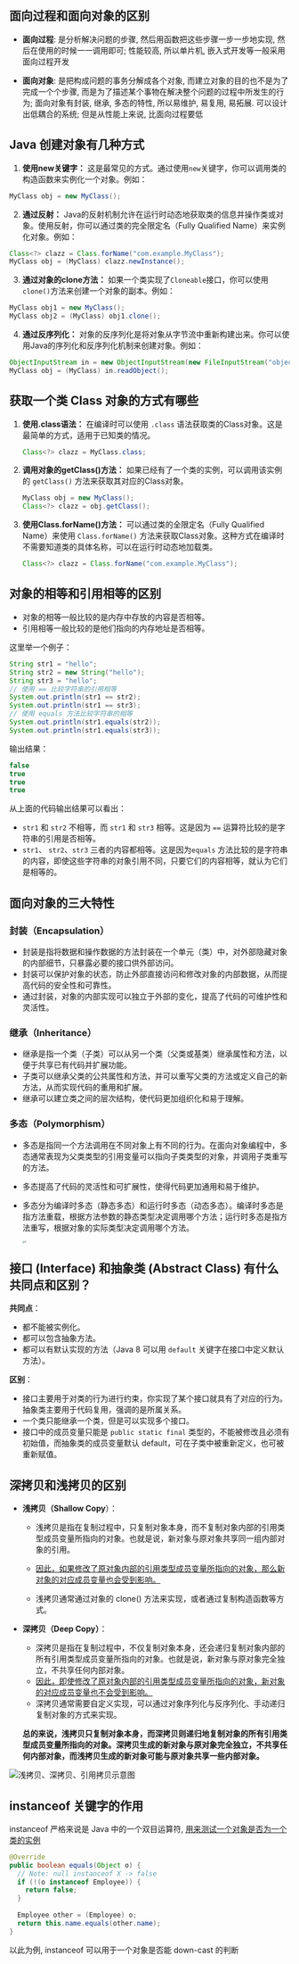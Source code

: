 ## 面向过程和面向对象的区别

-   **面向过程**: 是分析解决问题的步骤, 然后用函数把这些步骤一步一步地实现, 然后在使用的时候一一调用即可; 性能较高, 所以单片机, 嵌入式开发等一般采用面向过程开发

-   **面向对象**: 是把构成问题的事务分解成各个对象, 而建立对象的目的也不是为了完成一个个步骤, 而是为了描述某个事物在解决整个问题的过程中所发生的行为; 面向对象有封装, 继承, 多态的特性, 所以易维护, 易复用, 易拓展. 可以设计出低耦合的系统; 但是从性能上来说, 比面向过程要低



## Java 创建对象有几种方式

1.  **使用new关键字：** 这是最常见的方式。通过使用`new`关键字，你可以调用类的构造函数来实例化一个对象。例如：

```java
MyClass obj = new MyClass();
```

2.   **通过反射：** Java的反射机制允许在运行时动态地获取类的信息并操作类或对象。使用反射，你可以通过类的完全限定名（Fully Qualified Name）来实例化对象。例如：

```java
Class<?> clazz = Class.forName("com.example.MyClass");
MyClass obj = (MyClass) clazz.newInstance();
```

3.   **通过对象的clone方法：** 如果一个类实现了`Cloneable`接口，你可以使用`clone()`方法来创建一个对象的副本。例如：

```java
MyClass obj1 = new MyClass();
MyClass obj2 = (MyClass) obj1.clone();
```

4.   **通过反序列化：** 对象的反序列化是将对象从字节流中重新构建出来。你可以使用Java的序列化和反序列化机制来创建对象。例如：

```java
ObjectInputStream in = new ObjectInputStream(new FileInputStream("object.ser"));
MyClass obj = (MyClass) in.readObject();
```



## 获取一个类 Class 对象的方式有哪些

1.   **使用.class语法：** 在编译时可以使用 `.class` 语法获取类的Class对象。这是最简单的方式，适用于已知类的情况。

     ```java
     Class<?> clazz = MyClass.class;
     ```

2.   **调用对象的getClass()方法：** 如果已经有了一个类的实例，可以调用该实例的 `getClass()` 方法来获取其对应的Class对象。

     ```java
     MyClass obj = new MyClass();
     Class<?> clazz = obj.getClass();
     ```

3.   **使用Class.forName()方法：** 可以通过类的全限定名（Fully Qualified Name）来使用 `Class.forName()` 方法来获取Class对象。这种方式在编译时不需要知道类的具体名称，可以在运行时动态地加载类。

     ```java
     Class<?> clazz = Class.forName("com.example.MyClass");
     ```



## 对象的相等和引用相等的区别

-   对象的相等一般比较的是内存中存放的内容是否相等。
-   引用相等一般比较的是他们指向的内存地址是否相等。

这里举一个例子：

```java
String str1 = "hello";
String str2 = new String("hello");
String str3 = "hello";
// 使用 == 比较字符串的引用相等
System.out.println(str1 == str2);
System.out.println(str1 == str3);
// 使用 equals 方法比较字符串的相等
System.out.println(str1.equals(str2));
System.out.println(str1.equals(str3));
```

输出结果：

```java
false
true
true
true
```

从上面的代码输出结果可以看出：

-   `str1` 和 `str2` 不相等，而 `str1` 和 `str3` 相等。这是因为 `==` 运算符比较的是字符串的引用是否相等。
-   `str1`、 `str2`、`str3` 三者的内容都相等。这是因为`equals` 方法比较的是字符串的内容，即使这些字符串的对象引用不同，只要它们的内容相等，就认为它们是相等的。



## 面向对象的三大特性

### 封装（Encapsulation）

-   封装是指将数据和操作数据的方法封装在一个单元（类）中，对外部隐藏对象的内部细节，只暴露必要的接口供外部访问。
-   封装可以保护对象的状态，防止外部直接访问和修改对象的内部数据，从而提高代码的安全性和可靠性。
-   通过封装，对象的内部实现可以独立于外部的变化，提高了代码的可维护性和灵活性。

### 继承（Inheritance）

-   继承是指一个类（子类）可以从另一个类（父类或基类）继承属性和方法，以便于共享已有代码并扩展功能。
-   子类可以继承父类的公共属性和方法，并可以重写父类的方法或定义自己的新方法，从而实现代码的重用和扩展。
-   继承可以建立类之间的层次结构，使代码更加组织化和易于理解。

### 多态（Polymorphism）

-   多态是指同一个方法调用在不同对象上有不同的行为。在面向对象编程中，多态通常表现为父类类型的引用变量可以指向子类类型的对象，并调用子类重写的方法。

-   多态提高了代码的灵活性和可扩展性，使得代码更加通用和易于维护。

-   多态分为编译时多态（静态多态）和运行时多态（动态多态）。编译时多态是指方法重载，根据方法参数的静态类型决定调用哪个方法；运行时多态是指方法重写，根据对象的实际类型决定调用哪个方法。

    <img src="assets/4.png" alt="4" style="zoom: 25%;" />



## 接口 (Interface) 和抽象类 (Abstract Class) 有什么共同点和区别？

**共同点**：

-   都不能被实例化。
-   都可以包含抽象方法。
-   都可以有默认实现的方法（Java 8 可以用 `default` 关键字在接口中定义默认方法）。

**区别**：

-   接口主要用于对类的行为进行约束，你实现了某个接口就具有了对应的行为。抽象类主要用于代码复用，强调的是所属关系。
-   一个类只能继承一个类，但是可以实现多个接口。
-   接口中的成员变量只能是 `public static final` 类型的，不能被修改且必须有初始值，而抽象类的成员变量默认 default，可在子类中被重新定义，也可被重新赋值。



## 深拷贝和浅拷贝的区别

*   **浅拷贝（Shallow Copy**）：

    -   浅拷贝是指在复制过程中，只复制对象本身，而不复制对象内部的引用类型成员变量所指向的对象。也就是说，新对象与原对象共享同一组内部对象的引用。

    -   <u>因此，如果修改了原对象内部的引用类型成员变量所指向的对象，那么新对象的对应成员变量也会受到影响。</u>

    -   浅拷贝通常通过对象的 clone() 方法来实现，或者通过复制构造函数等方式。

*   **深拷贝（Deep Copy）**：

    -   深拷贝是指在复制过程中，不仅复制对象本身，还会递归复制对象内部的所有引用类型成员变量所指向的对象。也就是说，新对象与原对象完全独立，不共享任何内部对象。
    -   <u>因此，即使修改了原对象内部的引用类型成员变量所指向的对象，新对象的对应成员变量也不会受到影响。</u>
    -   深拷贝通常需要自定义实现，可以通过对象序列化与反序列化、手动递归复制对象的方式来实现。

    **总的来说，浅拷贝只复制对象本身，而深拷贝则递归地复制对象的所有引用类型成员变量所指向的对象。深拷贝生成的新对象与原对象完全独立，不共享任何内部对象，而浅拷贝生成的新对象可能与原对象共享一些内部对象。**

![浅拷贝、深拷贝、引用拷贝示意图](assets/shallow&deep-copy.png)



## instanceof 关键字的作用

instanceof 严格来说是 Java 中的一个双目运算符, <u>用来测试一个对象是否为一个类的实例</u>

```java
@Override
public boolean equals(Object o) {
  // Note: null instanceof X -> false
  if (!(o instanceof Employee)) {
    return false;
  }
  
  Employee other = (Employee) o;
  return this.name.equals(other.name);
}
```

以此为例, instanceof 可以用于一个对象是否能 down-cast 的判断